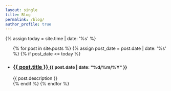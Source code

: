 ```yaml
---
layout: single
title: Blog
permalink: /blog/
author_profile: true
---
```


{% assign today = site.time | date: '%s' %}

<ul class="post-list">
  {% for post in site.posts %}
    {% assign post_date = post.date | date: '%s' %}
    {% if post_date <= today %}
      <li>
        <h3>
          <a href="{{ post.url | relative_url }}">
            {{ post.title }}
          </a>
          <small>{{ post.date | date: "%d/%m/%Y" }}</small>
        </h3>
        <a>{{ post.description }}</a>
      </li>
    {% endif %}
  {% endfor %}
</ul>
